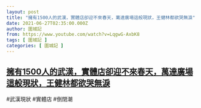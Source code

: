 ```yaml
---
layout: post
title: "擁有1500人的武漢，實體店卻迎不來春天，萬達廣場這般現狀，王健林都欲哭無淚"
date: 2021-06-27T02:35:00.000Z
author: 圍城記
from: https://www.youtube.com/watch?v=LqgwG-AxbK8
tags: [ 圍城記 ]
categories: [ 圍城記 ]
---
```

<!--1624761300000-->
[擁有1500人的武漢，實體店卻迎不來春天，萬達廣場這般現狀，王健林都欲哭無淚](https://www.youtube.com/watch?v=LqgwG-AxbK8)
------

<div>
#武漢現狀 #實體店 #倒閉潮
</div>
